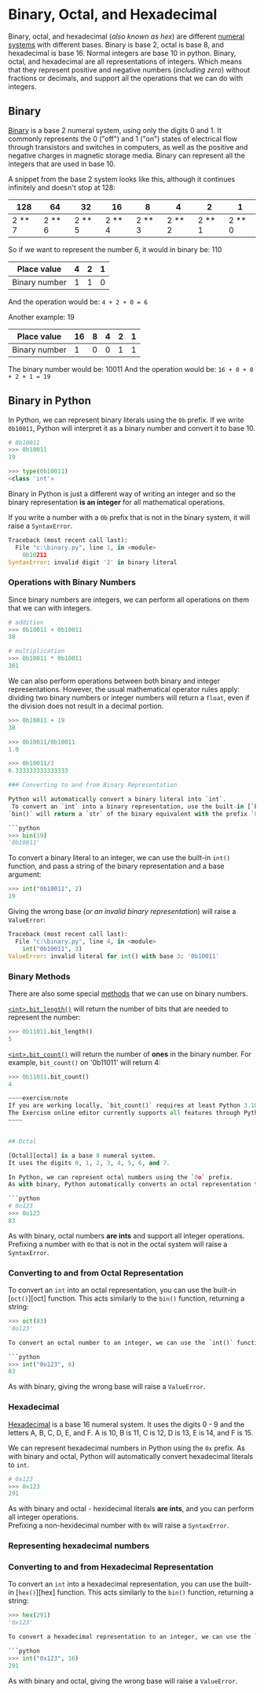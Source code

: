 # Binary, Octal, and Hexadecimal

Binary, octal, and hexadecimal (_also known as hex_) are different [numeral systems][numeral-systems] with different bases.
Binary is base 2, octal is base 8, and hexadecimal is base 16.
Normal integers are base 10 in python.
Binary, octal, and hexadecimal are all representations of integers.
Which means that they represent positive and negative numbers (_including zero_) without fractions or decimals, and support all the operations that we can do with integers.

## Binary

[Binary][binary] is a base 2 numeral system, using only the digits 0 and 1.
It commonly represents the 0 ("off") and 1 ("on") states of electrical flow through transistors and switches in computers, as well as the positive and negative charges in magnetic storage media.
Binary can represent all the integers that are used in base 10.

A snippet from the base 2 system looks like this, although it continues infinitely and doesn't stop at 128:

| 128      | 64       | 32       | 16       | 8        | 4        | 2        | 1        |
| -------- | -------- | -------- | -------- | -------- | -------- | -------- | -------- |
| 2 \*\* 7 | 2 \*\* 6 | 2 \*\* 5 | 2 \*\* 4 | 2 \*\* 3 | 2 \*\* 2 | 2 \*\* 1 | 2 \*\* 0 |

So if we want to represent the number 6, it would in binary be: 110

| Place value   | 4   | 2   | 1   |
| ------------- | --- | --- | --- |
| Binary number | 1   | 1   | 0   |

And the operation would be: `4 + 2 + 0 = 6`

Another example: 19

| Place value   | 16  | 8   | 4   | 2   | 1   |
| ------------- | --- | --- | --- | --- | --- |
| Binary number | 1   | 0   | 0   | 1   | 1   |

The binary number would be: 10011
And the operation would be: `16 + 0 + 0 + 2 + 1 = 19`

## Binary in Python

In Python, we can represent binary literals using the `0b` prefix.
If we write `0b10011`, Python will interpret it as a binary number and convert it to base 10.

```python
# 0b10011
>>> 0b10011
19

>>> type(0b10011)
<class 'int'>
```

Binary in Python is just a different way of writing an integer and so the binary representation **is an integer** for all mathematical operations.

If you write a number with a `0b` prefix that is not in the binary system, it will raise a `SyntaxError`.

```python
Traceback (most recent call last):
  File "c:\binary.py", line 1, in <module>
    0b10211
SyntaxError: invalid digit '2' in binary literal
```

### Operations with Binary Numbers

Since binary numbers are integers, we can perform all operations on them that we can with integers.

```python
# addition
>>> 0b10011 + 0b10011
38

# multiplication
>>> 0b10011 * 0b10011
361
```

We can also perform operations between both binary and integer representations.
However, the usual mathematical operator rules apply:  dividing two binary numbers or integer numbers will return a `float`, even if the division does not result in a decimal portion.

```python
>>> 0b10011 + 19
38

>>> 0b10011/0b10011
1.0

>>> 0b10011/3
6.333333333333333

### Converting to and from Binary Representation

Python will automatically convert a binary literal into `int`.
 To convert an `int` into a binary representation, use the built-in [`bin()`][bin] function.
`bin()` will return a `str` of the binary equivalent with the prefix `0b` .

```python
>>> bin(19)
'0b10011'
```

To convert a binary literal to an integer, we can use the built-in `int()` function, and pass a string of the binary representation and a base argument:

```python
>>> int("0b10011", 2)
19
```

Giving the wrong base (_or an invalid binary representation_) will raise a `ValueError`:

```python
Traceback (most recent call last):
  File "c:\binary.py", line 4, in <module>
    int("0b10011", 3)
ValueError: invalid literal for int() with base 3: '0b10011'
```

### Binary Methods

There are also some special [methods][numeral-systems] that we can use on binary numbers.


[`<int>.bit_length()`][bit_length] will return the number of bits that are needed to represent the number:

```python
>>> 0b11011.bit_length()
5
```


[`<int>.bit_count()`][bit_count] will return the number of **ones** in the binary number.
For example, `bit_count()` on '0b11011' will return 4:

```python
>>> 0b11011.bit_count()
4

~~~~exercism/note
If you are working locally, `bit_count()` requires at least Python 3.10.
The Exercism online editor currently supports all features through Python 3.11.
~~~~ 


## Octal

[Octal][octal] is a base 8 numeral system.
It uses the digits 0, 1, 2, 3, 4, 5, 6, and 7.

In Python, we can represent octal numbers using the `0o` prefix.
As with binary, Python automatically converts an octal representation to an `int`.

```python
# 0o123
>>> 0o123
83
```

As with binary, octal numbers **are ints** and support all integer operations.
Prefixing a number with `0o` that is not in the octal system will raise a `SyntaxError`.

 ### Converting to and from Octal Representation
 

To convert an `int` into an octal representation, you can use the built-in [`oct()`][oct] function.
This acts similarly to the `bin()` function, returning a string:

```python
>>> oct(83)
'0o123'

To convert an octal number to an integer, we can use the `int()` function, passing an octal string representation and the base (8) as arguments:

```python
>>> int("0o123", 8)
83
```

As with binary, giving the wrong base will raise a `ValueError`.

### Hexadecimal

[Hexadecimal][hexadecimal] is a base 16 numeral system.
It uses the digits 0 - 9 and the letters A, B, C, D, E, and F.
A is 10, B is 11, C is 12, D is 13, E is 14, and F is 15.

We can represent hexadecimal numbers in Python using the `0x` prefix.
As with binary and octal, Python will automatically convert hexadecimal literals to `int`.

```python
# 0x123
>>> 0x123
291
```

As with binary and octal - hexidecimal literals **are ints**, and you can perform all integer operations.  
Prefixing a non-hexidecimal number with `0x` will raise a `SyntaxError`.

### Representing hexadecimal numbers

###  Converting to and from Hexadecimal Representation

To convert an `int` into a hexadecimal representation, you can use the built-in [`hex()`][hex] function.
This acts similarly to the `bin()` function, returning a string:

```python
>>> hex(291)
'0x123'

To convert a hexadecimal representation to an integer, we can use the `int()` function, passing a hexadecimal string with the base (16) as arguments:

```python
>>> int("0x123", 16)
291
```

As with binary and octal, giving the wrong base will raise a `ValueError`.


[binary]: https://en.wikipedia.org/wiki/Binary_number
[bit_count]:  https://docs.python.org/3/library/stdtypes.html#int.bit_count
[bit_length]: https://docs.python.org/3/library/stdtypes.html#int.bit_length
[bit_count]:  https://docs.python.org/3/library/stdtypes.html#int.bit_count
[bit_length]: https://docs.python.org/3/library/stdtypes.html#int.bit_length
[hexadecimal]: https://en.wikipedia.org/wiki/Hexadecimal
[methods-int]: https://docs.python.org/3/library/stdtypes.html#additional-methods-on-integer-types
[numeral-systems]: https://en.wikipedia.org/wiki/Numeral_system
[octal]: https://en.wikipedia.org/wiki/Octal

